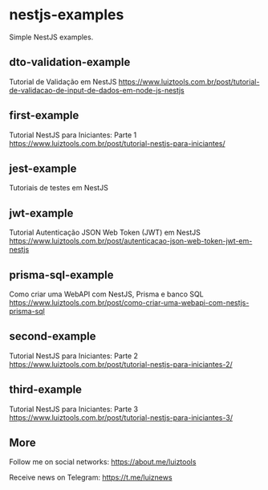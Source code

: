 # nestjs-examples
Simple NestJS examples.

## dto-validation-example
Tutorial de Validação em NestJS
https://www.luiztools.com.br/post/tutorial-de-validacao-de-input-de-dados-em-node-js-nestjs

## first-example
Tutorial NestJS para Iniciantes: Parte 1
https://www.luiztools.com.br/post/tutorial-nestjs-para-iniciantes/

## jest-example
Tutoriais de testes em NestJS

## jwt-example
Tutorial Autenticação JSON Web Token (JWT) em NestJS
https://www.luiztools.com.br/post/autenticacao-json-web-token-jwt-em-nestjs

## prisma-sql-example
Como criar uma WebAPI com NestJS, Prisma e banco SQL
https://www.luiztools.com.br/post/como-criar-uma-webapi-com-nestjs-prisma-sql

## second-example
Tutorial NestJS para Iniciantes: Parte 2
https://www.luiztools.com.br/post/tutorial-nestjs-para-iniciantes-2/

## third-example
Tutorial NestJS para Iniciantes: Parte 3
https://www.luiztools.com.br/post/tutorial-nestjs-para-iniciantes-3/

## More

Follow me on social networks: https://about.me/luiztools

Receive news on Telegram: https://t.me/luiznews